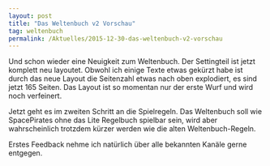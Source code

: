 ```yaml
---
layout: post
title: "Das Weltenbuch v2 Vorschau"
tag: weltenbuch
permalink: /Aktuelles/2015-12-30-das-weltenbuch-v2-vorschau
---
```


Und schon wieder eine Neuigkeit zum Weltenbuch. Der Settingteil ist jetzt komplett neu layoutet. Obwohl ich einige Texte etwas gekürzt habe ist durch das neue Layout die Seitenzahl etwas nach oben explodiert, es sind jetzt 165 Seiten. Das Layout ist so momentan nur der erste Wurf und wird noch verfeinert.

Jetzt geht es im zweiten Schritt an die Spielregeln. Das Weltenbuch soll wie SpacePirates ohne das Lite Regelbuch spielbar sein, wird aber wahrscheinlich trotzdem kürzer werden wie die alten Weltenbuch-Regeln.

Erstes Feedback nehme ich natürlich über alle bekannten Kanäle gerne entgegen.



